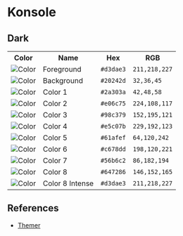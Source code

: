 # Konsole

## Dark

<table>
  <tr>
    <th>Color</th>
    <th>Name</th>
    <th>Hex</th>
    <th>RGB</th>
  </tr>
  <tr>
    <td><img src="https://fakeimg.pl/32x32/d3dae3/?text=+" alt="Color"></td>
    <td>Foreground</td>
    <td><code>#d3dae3</code></td>
    <td><code>211,218,227</code></td>
  </tr>
  <tr>
    <td><img src="https://fakeimg.pl/32x32/20242d/?text=+" alt="Color"></td>
    <td>Background</td>
    <td><code>#20242d</code></td>
    <td><code>32,36,45</code></td>
  </tr>
  <tr>
    <td><img src="https://fakeimg.pl/32x32/2a303a/?text=+" alt="Color"></td>
    <td>Color 1</td>
    <td><code>#2a303a</code></td>
    <td><code>42,48,58</code></td>
  </tr>
    <td><img src="https://fakeimg.pl/32x32/e06c75/?text=+" alt="Color"></td>
    <td>Color 2</td>
    <td><code>#e06c75</code></td>
    <td><code>224,108,117</code></td>
  </tr>
  <tr>
    <td><img src="https://fakeimg.pl/32x32/98c379/?text=+" alt="Color"></td>
    <td>Color 3</td>
    <td><code>#98c379</code></td>
    <td><code>152,195,121</code></td>
  </tr>
  <tr>
    <td><img src="https://fakeimg.pl/32x32/e5c07b/?text=+" alt="Color"></td>
    <td>Color 4</td>
    <td><code>#e5c07b</code></td>
    <td><code>229,192,123</code></td>
  </tr>
  <tr>
    <td><img src="https://fakeimg.pl/32x32/61afef/?text=+" alt="Color"></td>
    <td>Color 5</td>
    <td><code>#61afef</code></td>
    <td><code>64,120,242</code></td>
  </tr>
  <tr>
    <td><img src="https://fakeimg.pl/32x32/c678dd/?text=+" alt="Color"></td>
    <td>Color 6</td>
    <td><code>#c678dd</code></td>
    <td><code>198,120,221</code></td>
  </tr>
  <tr>
    <td><img src="https://fakeimg.pl/32x32/56b6c2/?text=+" alt="Color"></td>
    <td>Color 7</td>
    <td><code>#56b6c2</code></td>
    <td><code>86,182,194</code></td>
  </tr>
  <tr>
    <td><img src="https://fakeimg.pl/32x32/647286/?text=+" alt="Color"></td>
    <td>Color 8</td>
    <td><code>#647286</code></td>
    <td><code>146,152,165</code></td>
  </tr>
  <tr>
    <td><img src="https://fakeimg.pl/32x32/d3dae3/?text=+" alt="Color"></td>
    <td>Color 8 Intense</td>
    <td><code>#d3dae3</code></td>
    <td><code>211,218,227</code></td>
  </tr>
</table>

## References
- [Themer](https://themer.dev)